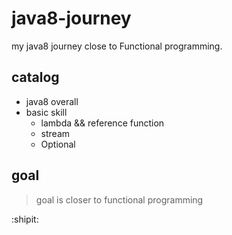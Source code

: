 # java8-journey  

my java8 journey close to Functional programming.  


## catalog
- java8 overall
- basic skill
  - lambda && reference function
  - stream
  - Optional  
## goal
>goal is closer to functional programming

:shipit:
